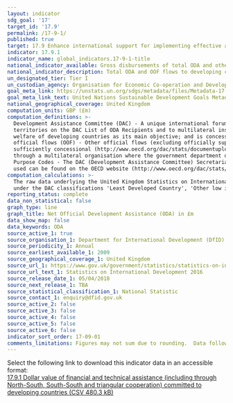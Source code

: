 ```yaml
---
layout: indicator
sdg_goal: '17'
target_id: '17.9'
permalink: /17-9-1/
published: true
target: 17.9 Enhance international support for implementing effective and targeted capacity-building in developing countries to support national plans to implement all the Sustainable Development Goals, including through North-South, South-South and triangular cooperation
indicator: 17.9.1
indicator_name: global_indicators.17-9-1-title
national_indicator_available: Gross disbursements of total ODA and other official flows from all donors for capacity building and national planning (GBP)
national_indicator_description: Total ODA and OOF flows to developing countries quantify the public effort (excluding export credits) that donors provide to developing countries.
un_designated_tier: Tier I
un_custodian_agency: Organisation for Economic Co-operation and Development (OECD), United Nations Environment (UNEP), World Bank (WB)
goal_meta_link: https://unstats.un.org/sdgs/metadata/files/Metadata-17-09-01.pdf 
goal_meta_link_text: United Nations Sustainable Development Goals Metadata (PDF 209 KB)
national_geographical_coverage: United Kingdom
computation_units: GBP (£m) 
computation_definitions: >-
  Development Assistance Committee (DAC) - A unique international forum of many of the largest funders of aid, including 30 DAC Members. The World Bank, IMF and UNDP participate as observers. Official development assistance (ODA) - The DAC defines ODA as “those flows to countries and
  territories on the DAC List of ODA Recipients and to multilateral institutions which are i) provided by official agencies, including state and local governments, or by their executive agencies; and ii) each transaction is administered with the promotion of the economic development and
  welfare of developing countries as its main objective; and is concessional in character and conveys a grant element of at least 25 per cent (calculated at a rate of discount of 10 per cent) (http://www.oecd.org/dac/stats/officialdevelopmentassistancedefinitionandcoverage.htm). Other
  official flows (OOF) - Other official flows (excluding officially supported export credits) are defined as transactions by the official sector which do not meet the conditions for eligibility as ODA, either because they are not primarily aimed at development, or because they are not
  sufficiently concessional (http://www.oecd.org/dac/stats/documentupload/DCDDAC(2016)3FINAL.pdf - Para 24). Bilateral Aid -  Bilateral aid covers all aid provided by donor countries when the recipient country, sector or project is known. Bilateral aid also includes aid that is channelled
  through a multilateral organisation where the government department determines the country, sector or theme that the funds will be spent on. Multilateral Aid -  This is aid delivered in the form of core contributions to organisations on the DAC List of Multilateral Organisations.
  Purpose Codes - The DAC (Development Assistance Committee) Secretariat maintains various code lists which are used by donors to report on their aid flows to the DAC databases.  In addition, these codes are used to classify information in the DAC databases. The sector classification codes
  used can be found on the OECD website (http://www.oecd.org/dac/stats/purposecodessectorclassification.htm).
computation_calculations: >-
  The raw data underlying the United Kingdom Statistics on International Development was summed around appropriate aid description CRS codes, bilateral and multilateral classification, donor recipient countries, and type of aid codes. The recipient countries covered in indicator 17.9.1 sit
  under the DAC classifications 'Least Developed Country', 'Other low income countries', 'Lower middle income countries and territories', 'Upper middle income countries and territories' and 'Unspecified classification'.
reporting_status: complete
data_non_statistical: false
graph_type: line
graph_title: Net Official Development Assistance (ODA) in £m
data_show_map: false
data_keywords: ODA
source_active_1: true
source_organisation_1: Department for International Development (DfID)
source_periodicity_1: Annual
source_earliest_available_1: 2009
source_geographical_coverage_1: United Kingdom
source_url_1: https://www.gov.uk/government/statistics/statistics-on-international-development-2016
source_url_text_1: Statistics on International Development 2016
source_release_date_1: 05/04/2018
source_next_release_1: TBA
source_statistical_classification_1: National Statistic
source_contact_1: enquiry@dfid.gov.uk
source_active_2: false
source_active_3: false
source_active_4: false
source_active_5: false
source_active_6: false
indicator_sort_order: 17-09-01
comments_limitations: Figures may not sum due to rounding.  Data follows the UN specification for this indicator. This indicator has not been identified in collaboration with topic experts.
---
```

Select the following link to download this indicator data in an accessible format:<br>[17.9.1 Dollar value of financial and technical assistance (including through North-South, South-South and triangular cooperation) committed to developing countries (CSV 480.3 kB)](https://sustainabledevelopment-uk.github.io/sdg-data/data/17-9-1.csv)
